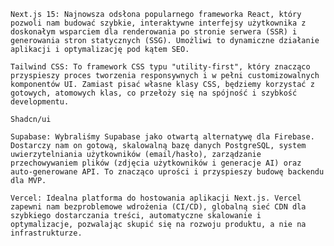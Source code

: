     Next.js 15: Najnowsza odsłona popularnego frameworka React, który pozwoli nam budować szybkie, interaktywne interfejsy użytkownika z doskonałym wsparciem dla renderowania po stronie serwera (SSR) i generowania stron statycznych (SSG). Umożliwi to dynamiczne działanie aplikacji i optymalizację pod kątem SEO.

    Tailwind CSS: To framework CSS typu "utility-first", który znacząco przyspieszy proces tworzenia responsywnych i w pełni customizowalnych komponentów UI. Zamiast pisać własne klasy CSS, będziemy korzystać z gotowych, atomowych klas, co przełoży się na spójność i szybkość developmentu.

    Shadcn/ui

    Supabase: Wybraliśmy Supabase jako otwartą alternatywę dla Firebase. Dostarczy nam on gotową, skalowalną bazę danych PostgreSQL, system uwierzytelniania użytkowników (email/hasło), zarządzanie przechowywaniem plików (zdjęcia użytkowników i generacje AI) oraz auto-generowane API. To znacząco uprości i przyspieszy budowę backendu dla MVP.

    Vercel: Idealna platforma do hostowania aplikacji Next.js. Vercel zapewni nam bezproblemowe wdrożenia (CI/CD), globalną sieć CDN dla szybkiego dostarczania treści, automatyczne skalowanie i optymalizacje, pozwalając skupić się na rozwoju produktu, a nie na infrastrukturze.